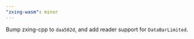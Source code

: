 ```yaml
---
"zxing-wasm": minor
---
```


Bump zxing-cpp to `daa502d`, and add reader support for `DataBarLimited`.
